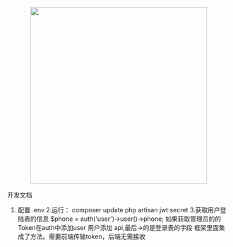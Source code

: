<p align="center"><img src="https://res.cloudinary.com/dtfbvvkyp/image/upload/v1566331377/laravel-logolockup-cmyk-red.svg" width="400"></p>

开发文档
1. 配置 .env
2.运行：
composer update
php artisan jwt:secret
3.获取用户登陆表的信息
$phone = auth('user')->user()->phone;
如果获取管理员的的Token在auth中添加user  用户添加 api,最后->的是登录表的字段
框架里面集成了方法。需要前端传输token，后端无需接收
